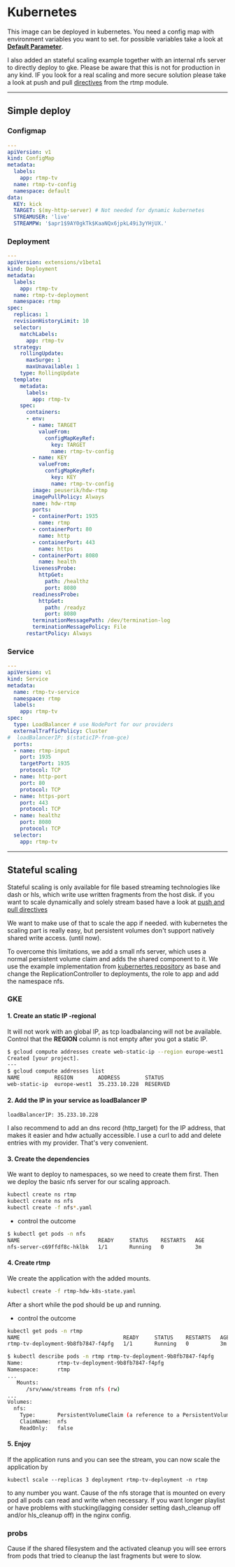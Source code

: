 # Kubernetes

This image can be deployed in kubernetes. You need a config map with environment variables you want to set. for possible variables take a look at [**Default Parameter**](../README.md#default-parameter).

I also added an stateful scaling example together with an internal nfs server to directly deploy to gke.
Please be aware that this is not for production in any kind. IF you look for a real scaling and more secure solution please take a look at push and pull [directives](https://github.com/arut/nginx-rtmp-module/wiki/Directives) from the rtmp module.

---

## Simple deploy

### Configmap

``` yaml
---
apiVersion: v1
kind: ConfigMap
metadata:
  labels:
    app: rtmp-tv
  name: rtmp-tv-config
  namespace: default
data:
  KEY: kick
  TARGET: $(my-http-server) # Not needed for dynamic kubernetes
  STREAMUSER: 'live'
  STREAMPW: '$apr1$9AY0gkTk$KaaNQx6jpkL49i3yYHjUX.'
```

### Deployment

``` yaml
---
apiVersion: extensions/v1beta1
kind: Deployment
metadata:
  labels:
    app: rtmp-tv
  name: rtmp-tv-deployment
  namespace: rtmp
spec:
  replicas: 1
  revisionHistoryLimit: 10
  selector:
    matchLabels:
      app: rtmp-tv
  strategy:
    rollingUpdate:
      maxSurge: 1
      maxUnavailable: 1
    type: RollingUpdate
  template:
    metadata:
      labels:
        app: rtmp-tv
    spec:
      containers:
      - env:
        - name: TARGET
          valueFrom:
            configMapKeyRef:
              key: TARGET
              name: rtmp-tv-config
        - name: KEY
          valueFrom:
            configMapKeyRef:
              key: KEY
              name: rtmp-tv-config
        image: peuserik/hdw-rtmp
        imagePullPolicy: Always
        name: hdw-rtmp
        ports:
        - containerPort: 1935
          name: rtmp
        - containerPort: 80
          name: http
        - containerPort: 443
          name: https
        - containerPort: 8080
          name: health
        livenessProbe:
          httpGet:
            path: /healthz
            port: 8080
        readinessProbe:
          httpGet:
            path: /readyz
            port: 8080
        terminationMessagePath: /dev/termination-log
        terminationMessagePolicy: File
      restartPolicy: Always
```

### Service

``` yaml
---
apiVersion: v1
kind: Service
metadata:
  name: rtmp-tv-service
  namespace: rtmp
  labels:
    app: rtmp-tv
spec:
  type: LoadBalancer # use NodePort for our providers
  externalTrafficPolicy: Cluster
#  loadBalancerIP: $(staticIP-from-gce)
  ports:
  - name: rtmp-input
    port: 1935
    targetPort: 1935
    protocol: TCP
  - name: http-port
    port: 80
    protocol: TCP
  - name: https-port
    port: 443
    protocol: TCP
  - name: healthz
    port: 8080
    protocol: TCP
  selector:
    app: rtmp-tv
```

---

## Stateful scaling

Stateful scaling is only available for file based streaming technologies like dash or hls, which write use written fragments from the host disk. if you want to scale dynamically and solely stream based have a look at [push and pull directives](https://github.com/arut/nginx-rtmp-module/wiki/Directives)

We want to make use of that to scale the app if needed. with kubernetes the scaling part is really easy, but persistent volumes don't support natively shared write access. (until now).

To overcome this limitations, we add a small nfs server, which uses a normal persistent volume claim and adds the shared component to it.
We use the example implementation from [kubernertes repository](https://github.com/kubernetes/examples/tree/master/staging/volumes/nfs) as base and change the ReplicationController to deployments, the role to app and add the namespace nfs.

### GKE

#### 1. Create an static IP -regional

It will not work with an global IP, as tcp loadbalancing will not be available.
Control that the **REGION** column is not empty after you got a static IP.

``` bash
$ gcloud compute addresses create web-static-ip --region europe-west1
Created [your project].
---
$ gcloud compute addresses list
NAME           REGION        ADDRESS        STATUS
web-static-ip  europe-west1  35.233.10.228  RESERVED
```

#### 2. Add the IP in your service as loadBalancer IP

`loadBalancerIP: 35.233.10.228`

I also recommend to add an dns record (http_target) for the IP address, that makes it easier and hdw actually accessible.
I use a curl to add and delete entries with my provider. That's very convenient.

#### 3. Create the dependencies

We want to deploy to namespaces, so we need to create them first. Then we deploy the basic nfs server for our scaling approach.

``` bash
kubectl create ns rtmp
kubectl create ns nfs
kubectl create -f nfs*.yaml
```

* control the outcome

``` bash
$ kubectl get pods -n nfs
NAME                         READY     STATUS    RESTARTS   AGE
nfs-server-c69ffdf8c-hklbk   1/1       Running   0          3m
```

#### 4. Create rtmp

We create the application with the added mounts.

``` bash
kubectl create -f rtmp-hdw-k8s-state.yaml
```

After a short while the pod should be up and running. 

* control the outcome

``` bash
kubectl get pods -n rtmp
NAME                                 READY     STATUS    RESTARTS   AGE
rtmp-tv-deployment-9b8fb7847-f4pfg   1/1       Running   0          3m
```

``` bash
$ kubectl describe pods -n rtmp rtmp-tv-deployment-9b8fb7847-f4pfg
Name:           rtmp-tv-deployment-9b8fb7847-f4pfg
Namespace:      rtmp
...
   Mounts:
      /srv/www/streams from nfs (rw)
...
Volumes:
  nfs:
    Type:       PersistentVolumeClaim (a reference to a PersistentVolumeClaim in the same namespace)
    ClaimName:  nfs
    ReadOnly:   false
```

#### 5. Enjoy

If the application runs and you can see the stream, you can now scale the application by

`kubectl scale --replicas 3 deployment rtmp-tv-deployment -n rtmp`

to any number you want. Cause of the nfs storage that is mounted on every pod all pods can read and write when necessary.
If you want longer playlist or have problems with stucking(lagging consider setting dash_cleanup off and/or hls_cleanup off) in the nginx config.

### probs

Cause if the shared filesystem and the activated cleanup you will see errors from pods that tried to cleanup the last fragments but were to slow.